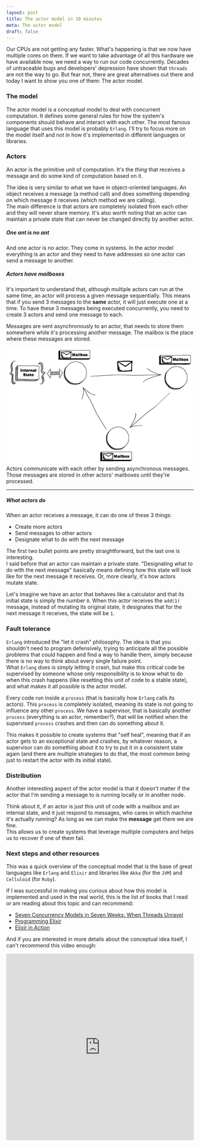 ```yaml
---
layout: post
title: The actor model in 10 minutes
meta: The actor model
draft: false
---
```


Our CPUs are not getting any faster. What's happening is that we now have multiple cores on them.
If we want to take advantage of all this hardware we have available now, we need a way to run our code concurrently. 
Decades of untraceable bugs and developers' depression have shown that `threads` are not the way to go. But fear not,
there are great alternatives out there and today I want to show you one of them: The actor model.

### The model

The actor model is a conceptual model to deal with concurrent computation. It defines some general rules for how 
the system's components should behave and interact with each other. The most famous language that uses this model is
probably `Erlang`. I'll try to focus more on the model itself and not in how it's implemented in different languages or libraries.

### Actors

An actor is the primitive unit of computation. It's the *thing* that receives a message and do some kind of computation based on it.  

The idea is very similar to what we have in object-oriented languages: An object receives a message (a method call) and does something depending
on which message it receives (which method we are calling).  
The main difference is that actors are completely isolated from each other and they will never share memory. It's also worth noting
that an actor can maintain a private state that can never be changed directly by another actor.

##### One ant is no ant

And one actor is no actor. They come in systems. In the actor model everything is an actor and they need to have addresses so one actor
can send a message to another.

##### Actors have mailboxes

It's important to understand that, although multiple actors can run at the same time, an actor will process a given message sequentially.
This means that if you send 3 messages to the **same** actor, it will just execute one at a time. To have these 3 messages being executed concurrently,
you need to create 3 actors and send one message to each.

Messages are sent asynchronously to an actor, that needs to store them somewhere while it's processing another message. The mailbox is the place
where these messages are stored.

<img src="/assets/images/actors.png">
<div class="image-description">
  Actors communicate with each other by sending asynchronous messages. Those messages are stored in other actors' mailboxes until they're processed.
</div>
<hr />

##### What actors do

When an actor receives a message, it can do one of these 3 things:

* Create more actors
* Send messages to other actors
* Designate what to do with the next message

The first two bullet points are pretty straightforward, but the last one is interesting.  
I said before that an actor can maintain a private state. "Designating what to do with the next message" basically means defining how this state will look like
for the next message it receives. Or, more clearly, it's how actors mutate state.

Let's imagine we have an actor that behaves like a calculator and that its initial state is simply the number `0`. When this actor receives the `add(1)` message, instead of mutating its original state,
it designates that for the next message it receives, the state will be `1`.

### Fault tolerance

`Erlang` introduced the "let it crash" philosophy. The idea is that you shouldn't need to program defensively, trying to anticipate all the possible problems
that could happen and find a way to handle them, simply because there is no way to think about every single failure point.  
What `Erlang` does is simply letting it crash, but make this critical code be supervised by someone whose only responsibility is to know what to do when this crash happens
(like resetting this unit of code to a stable state), and what makes it all possible is the actor model.

Every code run inside a `process` (that is basically how `Erlang` calls its actors). This `process` is completely isolated, meaning its state is not going to influence any
other `process`. We have a supervisor, that is basically another `process` (everything is an actor, remember?), that will be notified when the supervised `process` crashes and then
can do something about it.

This makes it possible to create systems that "self heal", meaning that if an actor gets to an exceptional state and crashes, by whatever reason, a supervisor can
do something about it to try to put it in a consistent state again (and there are multiple strategies to do that, the most common being just to restart the actor with its initial state).

### Distribution

Another interesting aspect of the actor model is that it doesn't matter if the actor that I'm sending a message to is running locally or
in another node.

Think about it, if an actor is just this unit of code with a mailbox and an internal state, and it just respond to messages, who cares in which
machine it's actually running? As long as we can make the **message** get there we are fine.  
This allows us to create systems that leverage multiple computers and helps us to recover if one of them fail.

### Next steps and other resources

This was a quick overview of the conceptual model that is the base of great languages like `Erlang` and `Elixir` and libraries
like `Akka` (for the `JVM`) and `Celluloid` (for `Ruby`).

If I was successful in making you curious about how this model is implemented and used in the real world,
this is the list of books that I read or am reading about this topic and can recommend:

* [Seven Concurrency Models in Seven Weeks: When Threads Unravel](https://amzn.to/2Lt60mA)
* [Programming Elixir](https://amzn.to/3qh1w1h)
* [Elixir in Action](https://amzn.to/39yvY0b)

And if you are interested in more details about the conceptual idea itself, I can't recommend this video enough:

<iframe width="100%" height="500" src="https://www.youtube.com/embed/7erJ1DV_Tlo" frameborder="0" allowfullscreen></iframe>
